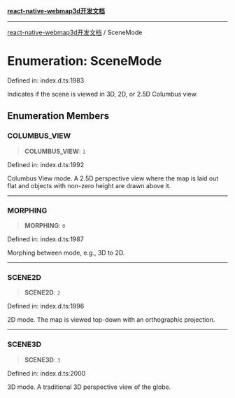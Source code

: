 [**react-native-webmap3d开发文档**](../README.md)

***

[react-native-webmap3d开发文档](../globals.md) / SceneMode

# Enumeration: SceneMode

Defined in: index.d.ts:1983

Indicates if the scene is viewed in 3D, 2D, or 2.5D Columbus view.

## Enumeration Members

### COLUMBUS\_VIEW

> **COLUMBUS\_VIEW**: `1`

Defined in: index.d.ts:1992

Columbus View mode.  A 2.5D perspective view where the map is laid out
flat and objects with non-zero height are drawn above it.

***

### MORPHING

> **MORPHING**: `0`

Defined in: index.d.ts:1987

Morphing between mode, e.g., 3D to 2D.

***

### SCENE2D

> **SCENE2D**: `2`

Defined in: index.d.ts:1996

2D mode.  The map is viewed top-down with an orthographic projection.

***

### SCENE3D

> **SCENE3D**: `3`

Defined in: index.d.ts:2000

3D mode.  A traditional 3D perspective view of the globe.
